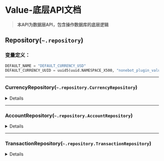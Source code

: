 # Value-底层API文档

> **本API为数据层API，包含操作数据库的底层逻辑**

## Repository(`~.repository`)

### 变量定义：
```python
DEFAULT_NAME = "DEFAULT_CURRENCY_USD"
DEFAULT_CURRENCY_UUID = uuid5(uuid.NAMESPACE_X500, "nonebot_plugin_value")
```

---

### CurrencyRepository(`~.repository.CurrencyRepository`)

<details>

```python
class CurrencyRepository:
    """货币元数据操作"""

    def __init__(self, session: AsyncSession):
        ...

    async def createcurrency(self, currency_data: CurrencyData) -> CurrencyMeta:
        async with self.session as session:
            """创建新货币"""
            ...

    async def getcurrency(self, currency_id: str) -> CurrencyMeta | None:
        """获取货币信息"""
        ...
```

</details>

---

### AccountRepository(`~.repository.AccountRepository`)

<details>

```python
class AccountRepository:
    """账户操作"""

    def __init__(self, session: AsyncSession):
        ...

    async def get_or_create_account(
        self, user_id: str, currency_id: str
    ) -> UserAccount:
        async with self.session as session:
            """获取或创建用户账户"""
            ....

    async def get_balance(self, account_id: str) -> float | None:
        """获取账户余额"""
        ...

    async def update_balance(
        self, account_id: str, delta: float
    ) -> tuple[float, float]:
        async with self.session as session:
            """原子更新余额"""
            ...
```

</details>

---

### TransactionRepository(`~.repository.TransactionRepository`)

<details>

```python
class TransactionRepository:
    """交易操作"""

    def __init__(self, session: AsyncSession):
        ...

    async def create_transaction(
        self,
        account_id: str,
        currency_id: str,
        amount: float,
        action: str,
        source: str,
        balance_before: float,
        balance_after: float,
        timestamp: datetime | None = None,
    ) -> Transaction:
        async with self.session as session:
            """创建交易记录"""
            ...

    async def get_transaction_history(self, account_id: str, limit: int = 100):
        """获取账户交易历史"""
        ...
```

</details>
